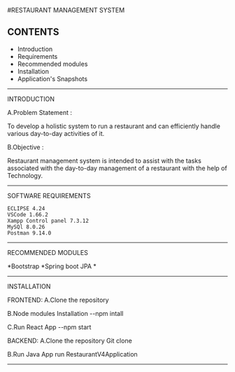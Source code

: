 #RESTAURANT MANAGEMENT SYSTEM

CONTENTS
---------------------

 * Introduction
 * Requirements
 * Recommended modules
 * Installation
 * Application's Snapshots
 

----------------------

INTRODUCTION

A.Problem Statement :

To develop a holistic system to run a restaurant and can efficiently handle various 
day-to-day activities of it.

B.Objective :

Restaurant management system is intended to assist with the tasks associated with the 
day-to-day management of a restaurant with the help of Technology.

----------------------

SOFTWARE REQUIREMENTS

	ECLIPSE 4.24
	VSCode 1.66.2
	Xampp Control panel 7.3.12
	MySQl 8.0.26
	Postman 9.14.0

-----------------------

RECOMMENDED MODULES

*Bootstrap
*Spring boot JPA
*



----------------------

INSTALLATION

FRONTEND:
   A.Clone the repository
	
   B.Node modules Installation
	--npm intall

   C.Run React App
	--npm start

BACKEND:
   A.Clone the repository
	Git clone
	
   B.Run Java App
	run RestaurantV4Application

--------------------------
	






